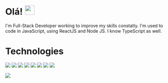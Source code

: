

<!--
**lukasdemani/lukasdemani** is a ✨ _special_ ✨ repository because its `README.md` (this file) appears on your GitHub profile.

Here are some ideas to get you started:

- 🔭 I’m currently working on ...
- 🌱 I’m currently learning ...
- 👯 I’m looking to collaborate on ...
- 🤔 I’m looking for help with ...
- 💬 Ask me about ...
- 📫 How to reach me: ...
- 😄 Pronouns: ...
- ⚡ Fun fact: ...
-->

<h1>Olá! <img src="https://raw.githubusercontent.com/sciencepal/sciencepal/master/assets/Hi.gif" width="30"></img></h1>

<p>I'm Full-Stack Developer working to improve my skills constatly. I'm used to code in JavaScript, using ReactJS and Node JS. I know TypeScript as well.</p>

<h1>Technologies</h1>

<img src="https://img.shields.io/badge/JavaScript-F7DF1E?style=for-the-badge&logo=javascript&logoColor=black
	"></img>
<img src="https://img.shields.io/badge/Node.js-43853D?style=for-the-badge&logo=node.js&logoColor=white"></img>
<img src="https://img.shields.io/badge/TypeScript-007ACC?style=for-the-badge&logo=typescript&logoColor=white"></img>
<img src="https://img.shields.io/badge/HTML5-E34F26?style=for-the-badge&logo=html5&logoColor=white"></img>
<img src="https://img.shields.io/badge/CSS3-1572B6?style=for-the-badge&logo=css3&logoColor=white"></img>
<img src="https://img.shields.io/badge/React-20232A?style=for-the-badge&logo=react&logoColor=61DAFB"></img>
<img src="https://img.shields.io/badge/PostgreSQL-316192?style=for-the-badge&logo=postgresql&logoColor=white"></img>
<img src="https://img.shields.io/badge/MongoDB-4EA94B?style=for-the-badge&logo=mongodb&logoColor=white"></img>


<img src="https://github-readme-stats.vercel.app/api?username=lukasdemani"></img>






